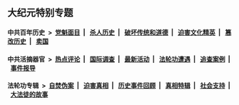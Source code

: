 ## 大纪元特别专题

#### 中共百年历史 &nbsp;>&nbsp; [党魁面目](indexes/nf1176107/README.md?12050430) &nbsp;| &nbsp; [杀人历史](indexes/nf1176106/README.md?12050430) &nbsp;| &nbsp; [破坏传统和道德](indexes/nf1176106/README.md?12050430) &nbsp;| &nbsp; [迫害文化精英](indexes/nf1176111/README.md?12050430) &nbsp;| &nbsp; [篡改历史](indexes/nf1176115/README.md?12050430) &nbsp;| &nbsp; [卖国](indexes/nf1176117/README.md?12050430) 

#### 中共活摘器官 &nbsp;>&nbsp; [热点评论](indexes/nf5879/README.md?12050430) &nbsp;| &nbsp; [国际调查](indexes/nf5947/README.md?12050430) &nbsp;| &nbsp; [最新活动](indexes/nf5883/README.md?12050430) &nbsp;| &nbsp; [法轮功遭遇](indexes/nf5881/README.md?12050430) &nbsp;| &nbsp; [追查案例](indexes/nf5880/README.md?12050430) &nbsp;| &nbsp; [事件报导](indexes/nf5877/README.md?12050430) 

#### 法轮功专辑 &nbsp;>&nbsp; [自焚伪案](indexes/nf5562/README.md?12050430) &nbsp;| &nbsp; [迫害真相](indexes/nf4379/README.md?12050430) &nbsp;| &nbsp; [历史事件回顾](indexes/nf5793/README.md?12050430) &nbsp;| &nbsp; [真相特辑](indexes/nf4389/README.md?12050430) &nbsp;| &nbsp; [社会支持](indexes/nf4386/README.md?12050430) &nbsp;| &nbsp; [大法徒的故事](indexes/nf1147481/README.md?12050430) 


